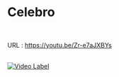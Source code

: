 # Celebro
<br/>

URL : https://youtu.be/Zr-e7aJXBYs <br/><br/>

[![Video Label](http://img.youtube.com/vi/Zr-e7aJXBYs/0.jpg)](https://youtu.be/Zr-e7aJXBYs?t=0s)

